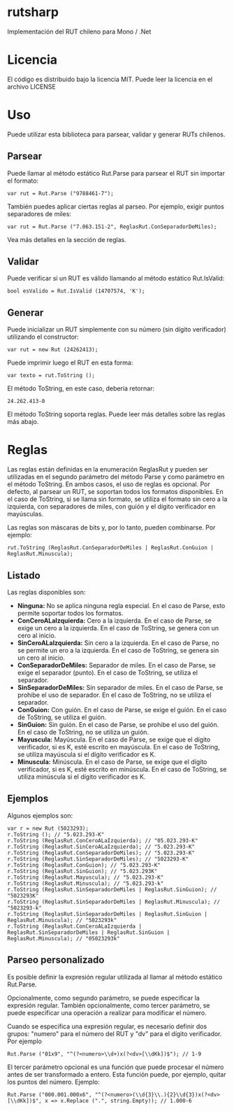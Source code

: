 rutsharp
========

Implementación del RUT chileno para Mono / .Net

# Licencia

El código es distribuido bajo la licencia MIT. Puede leer la licencia en el archivo LICENSE

# Uso

Puede utilizar esta biblioteca para parsear, validar y generar RUTs chilenos.

## Parsear

Puede llamar al método estático Rut.Parse para parsear el RUT sin importar el formato:

`var rut = Rut.Parse ("9788461-7");`

También puedes aplicar ciertas reglas al parseo. Por ejemplo, exigir puntos separadores de miles:

`var rut = Rut.Parse ("7.063.151-2", ReglasRut.ConSeparadorDeMiles);`

Vea más detalles en la sección de reglas.

## Validar

Puede verificar si un RUT es válido llamando al método estático Rut.IsValid:

`bool esValido = Rut.IsValid (14707574, 'K');`

## Generar

Puede inicializar un RUT simplemente con su número (sin dígito verificador) utilizando el constructor:

`var rut = new Rut (24262413);`

Puede imprimir luego el RUT en esta forma:

`var texto = rut.ToString ();`

El método ToString, en este caso, debería retornar:

`24.262.413-0`

El método ToString soporta reglas. Puede leer más detalles sobre las reglas más abajo.

# Reglas

Las reglas están definidas en la enumeración ReglasRut y pueden ser utilizadas en el segundo
parámetro del método Parse y como parámetro en el método ToString. En ambos casos,
el uso de reglas es opcional. Por defecto, al parsear un RUT, se soportan todos los formatos
disponibles. En el caso de ToString, si se llama sin formato, se utiliza el formato sin
cero a la izquierda, con separadores de miles, con guión y el dígito verificador en mayúsculas.

Las reglas son máscaras de bits y, por lo tanto, pueden combinarse. Por ejemplo:

`rut.ToString (ReglasRut.ConSeparadorDeMiles | ReglasRut.ConGuion | ReglasRut.Minuscula);`

## Listado

Las reglas disponibles son:

* **Ninguna:** No se aplica ninguna regla especial. En el caso de Parse, esto permite soportar todos los formatos.
* **ConCeroALaIzquierda:** Cero a la izquierda. En el caso de Parse, se exige un cero a la izquierda. En el caso de ToString, se genera con 
un cero al inicio.
* **SinCeroALaIzquierda:** Sin cero a la izquierda. En el caso de Parse, no se permite un ero a la izquierda. En el caso de ToString, se 
genera sin un cero al inicio.
* **ConSeparadorDeMiles:** Separador de miles. En el caso de Parse, se exige el separador (punto). En el caso de ToString, se utiliza el separador.
* **SinSeparadorDeMiles:** Sin separador de miles. En el caso de Parse, se prohibe el uso de separador. En el caso de ToString, no se utiliza el 
separador.
* **ConGuion:** Con guión. En el caso de Parse, se exige el guión. En el caso de ToString, se utiliza el guión.
* **SinGuion:** Sin guión. En el caso de Parse, se prohibe el uso del guión. En el caso de ToString, no se utiliza un guión.
* **Mayuscula:** Mayúscula. En el caso de Parse, se exige que el dígito verificador, si es K, esté escrito en mayúscula. En el caso de ToString, 
se utiliza mayúscula si el dígito verificador es K.
* **Minuscula:** Minúscula. En el caso de Parse, se exige que el dígito verificador, si es K, esté escrito en minúscula. En el caso de ToString, 
se utiliza minúscula si el dígito verificador es K.

## Ejemplos

Algunos ejemplos son:

```
var r = new Rut (5023293);
r.ToString (); // "5.023.293-K"
r.ToString (ReglasRut.ConCeroALaIzquierda); // "05.023.293-K"
r.ToString (ReglasRut.SinCeroALaIzquierda); // "5.023.293-K"
r.ToString (ReglasRut.ConSeparadorDeMiles); // "5.023.293-K"
r.ToString (ReglasRut.SinSeparadorDeMiles); // "5023293-K"
r.ToString (ReglasRut.ConGuion); // "5.023.293-K"
r.ToString (ReglasRut.SinGuion); // "5.023.293K"
r.ToString (ReglasRut.Mayuscula); // "5.023.293-K"
r.ToString (ReglasRut.Minuscula); // "5.023.293-k"
r.ToString (ReglasRut.SinSeparadorDeMiles | ReglasRut.SinGuion); // "5023293K"
r.ToString (ReglasRut.SinSeparadorDeMiles | ReglasRut.Minuscula); // "5023293-k"
r.ToString (ReglasRut.SinSeparadorDeMiles | ReglasRut.SinGuion | ReglasRut.Minuscula); // "5023293k"
r.ToString (ReglasRut.ConCeroALaIzquierda | ReglasRut.SinSeparadorDeMiles | ReglasRut.SinGuion | ReglasRut.Minuscula); // "05023293k"

```

## Parseo personalizado

Es posible definir la expresión regular utilizada al llamar al método estático Rut.Parse.

Opcionalmente, como segundo parámetro, se puede especificar la expresión regular. También
opcionalmente, como tercer parámetro, se puede especificar una operación a realizar para
modificar el número.

Cuando se especifica una expresión regular, es necesario definir dos grupos: "numero" para el número del RUT
y "dv" para el dígito verificador. Por ejemplo

```
Rut.Parse ("01x9", "^(?<numero>\\d+)x(?<dv>[\\dKk])$"); // 1-9
```

El tercer parámetro opcional es una función que puede procesar el número antes de ser transformado
a entero. Esta función puede, por ejemplo, quitar los puntos del número. Ejemplo:

```
Rut.Parse ("000.001.000x6", "^(?<numero>(\\d{3}\\.){2}\\d{3})x(?<dv>[\\dKk])$", x => x.Replace (".", string.Empty)); // 1.000-6
```


